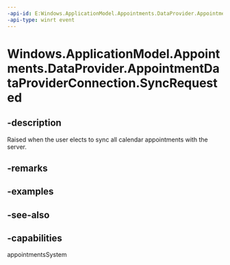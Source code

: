 ```yaml
---
-api-id: E:Windows.ApplicationModel.Appointments.DataProvider.AppointmentDataProviderConnection.SyncRequested
-api-type: winrt event
---
```


<!-- Event syntax
public event Windows.Foundation.TypedEventHandler SyncRequested<Windows.ApplicationModel.Appointments.DataProvider.AppointmentDataProviderConnection,  Windows.ApplicationModel.Appointments.DataProvider.AppointmentCalendarSyncManagerSyncRequestEventArgs>
-->

# Windows.ApplicationModel.Appointments.DataProvider.AppointmentDataProviderConnection.SyncRequested

## -description
Raised when the user elects to sync all calendar appointments with the server.

## -remarks

## -examples

## -see-also

## -capabilities
appointmentsSystem

